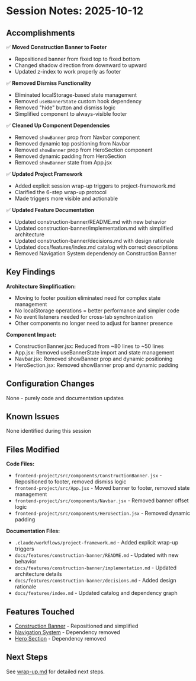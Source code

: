 # Session Notes: 2025-10-12

## Accomplishments

✅ **Moved Construction Banner to Footer**
- Repositioned banner from fixed top to fixed bottom
- Changed shadow direction from downward to upward
- Updated z-index to work properly as footer

✅ **Removed Dismiss Functionality**
- Eliminated localStorage-based state management
- Removed `useBannerState` custom hook dependency
- Removed "hide" button and dismiss logic
- Simplified component to always-visible footer

✅ **Cleaned Up Component Dependencies**
- Removed `showBanner` prop from Navbar component
- Removed dynamic top positioning from Navbar
- Removed `showBanner` prop from HeroSection component
- Removed dynamic padding from HeroSection
- Removed `showBanner` state from App.jsx

✅ **Updated Project Framework**
- Added explicit session wrap-up triggers to project-framework.md
- Clarified the 6-step wrap-up protocol
- Made triggers more visible and actionable

✅ **Updated Feature Documentation**
- Updated construction-banner/README.md with new behavior
- Updated construction-banner/implementation.md with simplified architecture
- Updated construction-banner/decisions.md with design rationale
- Updated docs/features/index.md catalog with correct descriptions
- Removed Navigation System dependency on Construction Banner

## Key Findings

**Architecture Simplification:**
- Moving to footer position eliminated need for complex state management
- No localStorage operations = better performance and simpler code
- No event listeners needed for cross-tab synchronization
- Other components no longer need to adjust for banner presence

**Component Impact:**
- ConstructionBanner.jsx: Reduced from ~80 lines to ~50 lines
- App.jsx: Removed useBannerState import and state management
- Navbar.jsx: Removed showBanner prop and dynamic positioning
- HeroSection.jsx: Removed showBanner prop and dynamic padding

## Configuration Changes

None - purely code and documentation updates

## Known Issues

None identified during this session

## Files Modified

**Code Files:**
- `frontend-project/src/components/ConstructionBanner.jsx` - Repositioned to footer, removed dismiss logic
- `frontend-project/src/App.jsx` - Moved banner to footer, removed state management
- `frontend-project/src/components/Navbar.jsx` - Removed banner offset logic
- `frontend-project/src/components/HeroSection.jsx` - Removed dynamic padding

**Documentation Files:**
- `.claude/workflows/project-framework.md` - Added explicit wrap-up triggers
- `docs/features/construction-banner/README.md` - Updated with new behavior
- `docs/features/construction-banner/implementation.md` - Updated architecture details
- `docs/features/construction-banner/decisions.md` - Added design rationale
- `docs/features/index.md` - Updated catalog and dependency graph

## Features Touched

- [Construction Banner](../../features/construction-banner/) - Repositioned and simplified
- [Navigation System](../../features/navigation-system/) - Dependency removed
- [Hero Section](../../features/hero-section/) - Dependency removed

## Next Steps

See [wrap-up.md](./wrap-up.md) for detailed next steps.
